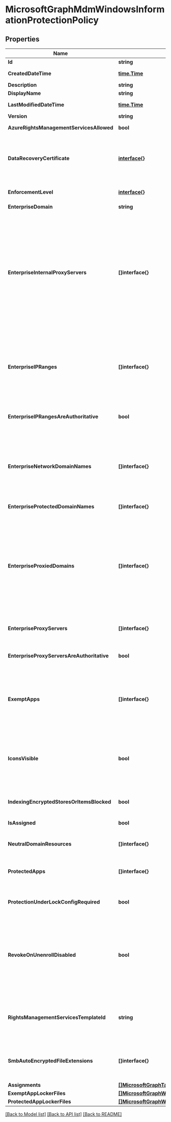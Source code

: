 # MicrosoftGraphMdmWindowsInformationProtectionPolicy

## Properties

Name | Type | Description | Notes
------------ | ------------- | ------------- | -------------
**Id** | **string** |  | [optional] 
**CreatedDateTime** | [**time.Time**](time.Time.md) | The date and time the policy was created. | [optional] 
**Description** | **string** | The policy&#39;s description. | [optional] 
**DisplayName** | **string** | Policy display name. | [optional] 
**LastModifiedDateTime** | [**time.Time**](time.Time.md) | Last time the policy was modified. | [optional] 
**Version** | **string** | Version of the entity. | [optional] 
**AzureRightsManagementServicesAllowed** | **bool** | Specifies whether to allow Azure RMS encryption for WIP | [optional] 
**DataRecoveryCertificate** | [**interface{}**](.md) | Specifies a recovery certificate that can be used for data recovery of encrypted files. This is the same as the data recovery agent(DRA) certificate for encrypting file system(EFS) | [optional] 
**EnforcementLevel** | [**interface{}**](.md) | WIP enforcement level.See the Enum definition for supported values | [optional] 
**EnterpriseDomain** | **string** | Primary enterprise domain | [optional] 
**EnterpriseInternalProxyServers** | **[]interface{}** | This is the comma-separated list of internal proxy servers. For example, \&quot;157.54.14.28, 157.54.11.118, 10.202.14.167, 157.53.14.163, 157.69.210.59\&quot;. These proxies have been configured by the admin to connect to specific resources on the Internet. They are considered to be enterprise network locations. The proxies are only leveraged in configuring the EnterpriseProxiedDomains policy to force traffic to the matched domains through these proxies | [optional] 
**EnterpriseIPRanges** | **[]interface{}** | Sets the enterprise IP ranges that define the computers in the enterprise network. Data that comes from those computers will be considered part of the enterprise and protected. These locations will be considered a safe destination for enterprise data to be shared to | [optional] 
**EnterpriseIPRangesAreAuthoritative** | **bool** | Boolean value that tells the client to accept the configured list and not to use heuristics to attempt to find other subnets. Default is false | [optional] 
**EnterpriseNetworkDomainNames** | **[]interface{}** | This is the list of domains that comprise the boundaries of the enterprise. Data from one of these domains that is sent to a device will be considered enterprise data and protected These locations will be considered a safe destination for enterprise data to be shared to | [optional] 
**EnterpriseProtectedDomainNames** | **[]interface{}** | List of enterprise domains to be protected | [optional] 
**EnterpriseProxiedDomains** | **[]interface{}** | Contains a list of Enterprise resource domains hosted in the cloud that need to be protected. Connections to these resources are considered enterprise data. If a proxy is paired with a cloud resource, traffic to the cloud resource will be routed through the enterprise network via the denoted proxy server (on Port 80). A proxy server used for this purpose must also be configured using the EnterpriseInternalProxyServers policy | [optional] 
**EnterpriseProxyServers** | **[]interface{}** | This is a list of proxy servers. Any server not on this list is considered non-enterprise | [optional] 
**EnterpriseProxyServersAreAuthoritative** | **bool** | Boolean value that tells the client to accept the configured list of proxies and not try to detect other work proxies. Default is false | [optional] 
**ExemptApps** | **[]interface{}** | Exempt applications can also access enterprise data, but the data handled by those applications are not protected. This is because some critical enterprise applications may have compatibility problems with encrypted data. | [optional] 
**IconsVisible** | **bool** | Determines whether overlays are added to icons for WIP protected files in Explorer and enterprise only app tiles in the Start menu. Starting in Windows 10, version 1703 this setting also configures the visibility of the WIP icon in the title bar of a WIP-protected app | [optional] 
**IndexingEncryptedStoresOrItemsBlocked** | **bool** | This switch is for the Windows Search Indexer, to allow or disallow indexing of items | [optional] 
**IsAssigned** | **bool** | Indicates if the policy is deployed to any inclusion groups or not. | [optional] 
**NeutralDomainResources** | **[]interface{}** | List of domain names that can used for work or personal resource | [optional] 
**ProtectedApps** | **[]interface{}** | Protected applications can access enterprise data and the data handled by those applications are protected with encryption | [optional] 
**ProtectionUnderLockConfigRequired** | **bool** | Specifies whether the protection under lock feature (also known as encrypt under pin) should be configured | [optional] 
**RevokeOnUnenrollDisabled** | **bool** | This policy controls whether to revoke the WIP keys when a device unenrolls from the management service. If set to 1 (Don&#39;t revoke keys), the keys will not be revoked and the user will continue to have access to protected files after unenrollment. If the keys are not revoked, there will be no revoked file cleanup subsequently. | [optional] 
**RightsManagementServicesTemplateId** | **string** | TemplateID GUID to use for RMS encryption. The RMS template allows the IT admin to configure the details about who has access to RMS-protected file and how long they have access | [optional] 
**SmbAutoEncryptedFileExtensions** | **[]interface{}** | Specifies a list of file extensions, so that files with these extensions are encrypted when copying from an SMB share within the corporate boundary | [optional] 
**Assignments** | [**[]MicrosoftGraphTargetedManagedAppPolicyAssignment**](microsoft.graph.targetedManagedAppPolicyAssignment.md) |  | [optional] 
**ExemptAppLockerFiles** | [**[]MicrosoftGraphWindowsInformationProtectionAppLockerFile**](microsoft.graph.windowsInformationProtectionAppLockerFile.md) |  | [optional] 
**ProtectedAppLockerFiles** | [**[]MicrosoftGraphWindowsInformationProtectionAppLockerFile**](microsoft.graph.windowsInformationProtectionAppLockerFile.md) |  | [optional] 

[[Back to Model list]](../README.md#documentation-for-models) [[Back to API list]](../README.md#documentation-for-api-endpoints) [[Back to README]](../README.md)


